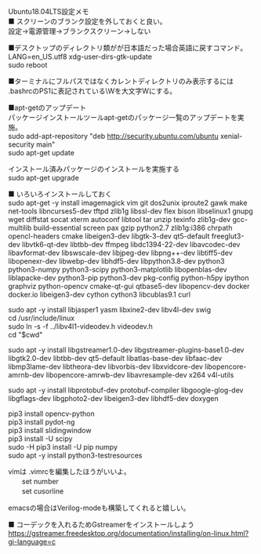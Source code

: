 Ubuntu18.04LTS設定メモ  
■ スクリーンのブランク設定を外しておくと良い。  
設定→電源管理→ブランクスクリーン→しない  
  
■デスクトップのディレクトリ類がが日本語だった場合英語に戻すコマンド。  
LANG=en_US.utf8 xdg-user-dirs-gtk-update  
sudo reboot  
  
■ターミナルにフルパスではなくカレントディレクトリのみ表示するには  
.bashrcのPS1に表記されている\Wを大文字Wにする。  
  
■apt-getのアップデート  
パッケージインストールツールapt-getのパッケージ一覧のアップデートを実施。  
sudo add-apt-repository "deb http://security.ubuntu.com/ubuntu xenial-security main"  
sudo apt-get update  
  
インストール済みパッケージのインストールを実施する  
sudo apt-get upgrade  
  
■ いろいろインストールしておく  
sudo apt-get -y install imagemagick vim git dos2unix iproute2 gawk make net-tools libncurses5-dev tftpd zlib1g libssl-dev flex bison libselinux1 gnupg wget diffstat socat xterm autoconf libtool tar unzip texinfo zlib1g-dev gcc-multilib build-essential screen pax gzip python2.7 zlib1g:i386 chrpath opencl-headers cmake libeigen3-dev libgtk-3-dev qt5-default freeglut3-dev libvtk6-qt-dev libtbb-dev ffmpeg libdc1394-22-dev libavcodec-dev libavformat-dev libswscale-dev libjpeg-dev libpng++-dev libtiff5-dev libopenexr-dev libwebp-dev libhdf5-dev libpython3.8-dev python3 python3-numpy python3-scipy python3-matplotlib libopenblas-dev liblapacke-dev python3-pip python3-dev pkg-config python-h5py ipython graphviz python-opencv cmake-qt-gui qtbase5-dev libopencv-dev docker docker.io libeigen3-dev cython cython3 libcublas9.1 curl  
  
sudo apt -y install libjasper1 yasm libxine2-dev libv4l-dev swig  
cd /usr/include/linux  
sudo ln -s -f ../libv4l1-videodev.h videodev.h  
cd "$cwd"  
  
sudo apt -y install libgstreamer1.0-dev libgstreamer-plugins-base1.0-dev libgtk2.0-dev libtbb-dev qt5-default libatlas-base-dev libfaac-dev libmp3lame-dev libtheora-dev libvorbis-dev libxvidcore-dev libopencore-amrnb-dev libopencore-amrwb-dev libavresample-dev x264 v4l-utils  
  
sudo apt -y install libprotobuf-dev protobuf-compiler libgoogle-glog-dev libgflags-dev libgphoto2-dev libeigen3-dev libhdf5-dev doxygen  
  
pip3 install opencv-python  
pip3 install pydot-ng  
pip3 install slidingwindow  
pip3 install -U scipy  
sudo -H pip3 install -U pip numpy  
sudo apt -y install python3-testresources  
  
vimは .vimrcを編集したほうがいいよ。  
　　set number  
　　set cusorline  
  
emacsの場合はVerilog-modeも構築してくれると嬉しい。  
  
■ コーデックを入れるためGstreamerをインストールしよう  
https://gstreamer.freedesktop.org/documentation/installing/on-linux.html?gi-language=c  
